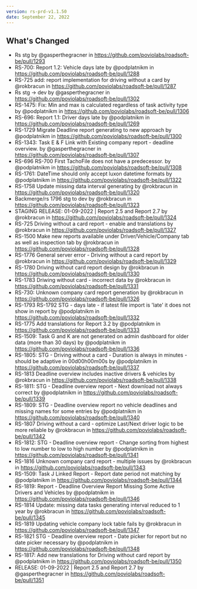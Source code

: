 ```yaml
---
version: rs-prd-v1.1.50
date: September 22, 2022
---
```


## What's Changed
* Rs stg by @gasperthegracner in https://github.com/poviolabs/roadsoft-be/pull/1293
* RS-700: Report 1.2: Vehicle days late by @podplatnikm in https://github.com/poviolabs/roadsoft-be/pull/1288
* RS-725 add: report implementation for driving without a card by @rokbracun in https://github.com/poviolabs/roadsoft-be/pull/1287
* Rs stg -> dev by @gasperthegracner in https://github.com/poviolabs/roadsoft-be/pull/1302
* RS-1475: Fix: Min and max is calculated regardless of task activity type by @podplatnikm in https://github.com/poviolabs/roadsoft-be/pull/1306
* RS-696: Report 1.1: Driver days late by @podplatnikm in https://github.com/poviolabs/roadsoft-be/pull/1269
* RS-1729 Migrate Deadline report generating to new approach by @podplatnikm in https://github.com/poviolabs/roadsoft-be/pull/1300
* RS-1343: Task E & F Link with Existing company report - deadline overview. by @gasperthegracner in https://github.com/poviolabs/roadsoft-be/pull/1307
* RS-696 RS-700 First TachoFile does not have a predecessor. by @podplatnikm in https://github.com/poviolabs/roadsoft-be/pull/1308
* RS-1761: DateTime should only accept luxon datetime formats by @podplatnikm in https://github.com/poviolabs/roadsoft-be/pull/1322
* RS-1758 Update missing data interval generating by @rokbracun in https://github.com/poviolabs/roadsoft-be/pull/1320
* Backmerge/rs 1796 stg to dev by @rokbracun in https://github.com/poviolabs/roadsoft-be/pull/1323
* STAGING RELEASE: 01-09-2022 | Report 2.5 and Report 2.7 by @rokbracun in https://github.com/poviolabs/roadsoft-be/pull/1324
* RS-725 Driving without a card report - enable and translations by @rokbracun in https://github.com/poviolabs/roadsoft-be/pull/1327
* RS-1500 Make new reports available under Driver/Vehicle/Company tab as well as inspection tab by @rokbracun in https://github.com/poviolabs/roadsoft-be/pull/1328
* RS-1776 General server error - Driving without a card report by @rokbracun in https://github.com/poviolabs/roadsoft-be/pull/1329
* RS-1780 Driving without card report design by @rokbracun in https://github.com/poviolabs/roadsoft-be/pull/1330
* RS-1783 Driwing without card - incorrect data by @rokbracun in https://github.com/poviolabs/roadsoft-be/pull/1331
* RS-730: Unknown company card report generation by @rokbracun in https://github.com/poviolabs/roadsoft-be/pull/1326
* RS-1793 RS-1792 STG - days late - if latest file import is 'late' it does not show in report by @podplatnikm in https://github.com/poviolabs/roadsoft-be/pull/1332
* RS-1775 Add translations for Report 3.2 by @podplatnikm in https://github.com/poviolabs/roadsoft-be/pull/1333
* RS-1509: Task G and K are not generated on admin dashboard for older data (more than 30 days) by @podplatnikm in https://github.com/poviolabs/roadsoft-be/pull/1336
* RS-1805: STG - Driving without a card - Duration is always in minutes - should be adaptive in  00d00h00m00s by @podplatnikm in https://github.com/poviolabs/roadsoft-be/pull/1337
* RS-1813 Deadline overview includes inactive drivers & vehicles by @rokbracun in https://github.com/poviolabs/roadsoft-be/pull/1338
* RS-1811: STG - Deadline overview report - Next download not always correct by @podplatnikm in https://github.com/poviolabs/roadsoft-be/pull/1339
* RS-1809: STG - Deadline overview report no vehicle deadlines and missing names for some entries by @podplatnikm in https://github.com/poviolabs/roadsoft-be/pull/1340
* RS-1807 Driving without a card - optimize Last/Next driver logic to be more reliable by @rokbracun in https://github.com/poviolabs/roadsoft-be/pull/1342
* RS-1812: STG - Deadline overview report - Change sorting from highest to low number to low to high number by @podplatnikm in https://github.com/poviolabs/roadsoft-be/pull/1341
* RS-1816 Unknown company card report - multiple issues by @rokbracun in https://github.com/poviolabs/roadsoft-be/pull/1343
* RS-1509: Task J Linked Report - Report date period not matching by @podplatnikm in https://github.com/poviolabs/roadsoft-be/pull/1344
* RS-1819: Report - Deadline Overview Report Missing Some Active Drivers and Vehicles by @podplatnikm in https://github.com/poviolabs/roadsoft-be/pull/1346
* RS-1814 Update: missing data tasks generating interval reduced to 1 year by @rokbracun in https://github.com/poviolabs/roadsoft-be/pull/1345
* RS-1819 Updating vehicle company lock table fails by @rokbracun in https://github.com/poviolabs/roadsoft-be/pull/1347
* RS-1821 STG - Deadline overview report - Date picker for report but no date picker necessary by @podplatnikm in https://github.com/poviolabs/roadsoft-be/pull/1348
* RS-1817: Add new translations for Driving without card report by @podplatnikm in https://github.com/poviolabs/roadsoft-be/pull/1350
* RELEASE: 01-09-2022 | Report 2.5 and Report 2.7 by @gasperthegracner in https://github.com/poviolabs/roadsoft-be/pull/1351